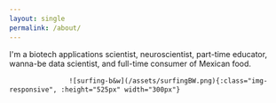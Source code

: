```yaml
---
layout: single
permalink: /about/
---
```


I'm a biotech applications scientist, neuroscientist, part-time educator, wanna-be data scientist, and full-time consumer of Mexican food.

                   ![surfing-b&w](/assets/surfingBW.png){:class="img-responsive", :height="525px" width="300px"}
